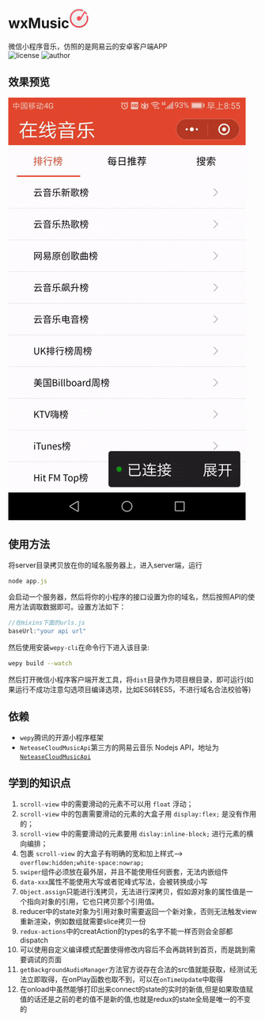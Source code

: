 # wxMusic<img src="./icon.png" style="width:40px;height:40px;"/>
微信小程序音乐，仿照的是网易云的安卓客户端APP  
![license](	https://img.shields.io/github/license/mashape/apistatus.svg)     ![author](https://img.shields.io/badge/author-huxinmin-brightgreen.svg)

## 效果预览
![预览](./preview.gif)

## 使用方法
将server目录拷贝放在你的域名服务器上，进入server端，运行
```js
node app.js
```
会启动一个服务器，然后将你的小程序的接口设置为你的域名，然后按照API的使用方法调取数据即可。设置方法如下：
```js
//在mixins下面的urls.js
baseUrl:"your api url"
```
然后使用安装`wepy-cli`在命令行下进入该目录:
```sh
wepy build --watch
```
然后打开微信小程序客户端开发工具，将`dist`目录作为项目根目录，即可运行(如果运行不成功注意勾选项目编译选项，比如ES6转ES5，不进行域名合法校验等)

## 依赖
- `wepy`腾讯的开源小程序框架
- `NeteaseCloudMusicApi`第三方的网易云音乐 Nodejs API，地址为[`NeteaseCloudMusicApi`](https://github.com/Binaryify/NeteaseCloudMusicApi)

## 学到的知识点
1. `scroll-view` 中的需要滑动的元素不可以用 `float` 浮动；
2. `scroll-view` 中的包裹需要滑动的元素的大盒子用 `display:flex;` 是没有作用的；
3. `scroll-view` 中的需要滑动的元素要用 `dislay:inline-block;` 进行元素的横向编排；
4. 包裹 `scroll-view` 的大盒子有明确的宽和加上样式-->  `overflow:hidden;white-space:nowrap;`
5. `swiper`组件必须放在最外层，并且不能使用任何嵌套，无法内嵌组件
6. `data-xxx`属性不能使用大写或者驼峰式写法，会被转换成小写
7. `Object.assign`只能进行浅拷贝，无法进行深拷贝，假如源对象的属性值是一个指向对象的引用，它也只拷贝那个引用值。
8. reducer中的state对象为引用对象时需要返回一个新对象，否则无法触发view重新渲染，例如数组就需要slice拷贝一份
9. `redux-actions`中的creatAction的types的名字不能一样否则会全部都dispatch
10. 可以使用自定义编译模式配置使得修改内容后不会再跳转到首页，而是跳到需要调试的页面
11. `getBackgroundAudioManager`方法官方说存在合法的src值就能获取，经测试无法立即取得，在onPlay函数也取不到，可以在`onTimeUpdate`中取得
12. 在onload中虽然能够打印出来connect的state的实时的新值,但是如果取值赋值的话还是之前的老的值不是新的值,也就是redux的state全局是唯一的不变的